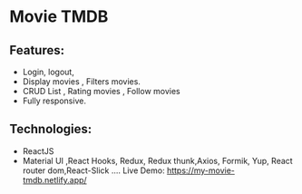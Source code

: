 # Movie TMDB
## Features:
- Login, logout,
- Display movies , Filters movies.
- CRUD List , Rating movies , Follow movies
- Fully responsive.
## Technologies:
- ReactJS
- Material UI ,React Hooks, Redux, Redux thunk,Axios, Formik, Yup, React router dom,React-Slick ....
Live Demo:  https://my-movie-tmdb.netlify.app/
